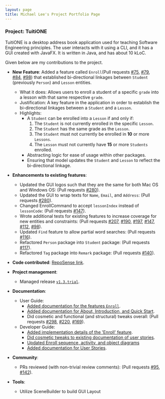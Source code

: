 ```yaml
---
layout: page
title: Michael Lee's Project Portfolio Page
---
```


### Project: TuitiONE

TuitiONE is a desktop address book application used for teaching Software Engineering principles. The user interacts with it using a CLI, and it has a GUI created with JavaFX. It is written in Java, and has about 10 kLoC.

Given below are my contributions to the project.

* **New Feature**: Added a feature called `Enroll`(Pull requests [#75](https://github.com/AY2122S1-CS2103T-F13-4/tp/pull/75), [#79](https://github.com/AY2122S1-CS2103T-F13-4/tp/pull/79), [#84](https://github.com/AY2122S1-CS2103T-F13-4/tp/pull/84), [#98](https://github.com/AY2122S1-CS2103T-F13-4/tp/pull/98)) that established bi-directional linkages between `Student` (previously `Person`) and `Lesson` entities.
  * What it does: Allows users to enroll a student of a specific `grade` into a lesson with that same respective `grade`.
  * Justification: A key feature in the application in order to establish the bi-directional linkages between a `Student` and a `Lesson`.
  * Highlights:
    * A `Student` can be enrolled into a `Lesson` if and only if:
      1. The `Student` is not currently enrolled in the specific `Lesson`.
      1. The `Student` has the same grade as the `Lesson`.
      1. The `Student` must not currently be enrolled in **10** or more `Lessons`.
      1. The `Lesson` must not currently have **15** or more `Students` enrolled.
    * Abstracting logic for ease of usage within other packages.
    * Ensuring that model updates the `Student` and `Lesson` to reflect the bi-directional linkage.

* **Enhancements to existing features**:
  * Updated the GUI logos such that they are the same for both Mac OS and Windows OS: (Pull requests [#280](https://github.com/AY2122S1-CS2103T-F13-4/tp/pull/280)).
  * Updated the GUI to wrap texts for `Name`, `Email`, and `Address`: (Pull requests [#280](https://github.com/AY2122S1-CS2103T-F13-4/tp/pull/280)).
  * Changed EnrollCommand to accept `lessonIndex` instead of `lessonCode`: (Pull requests [#147](https://github.com/AY2122S1-CS2103T-F13-4/tp/pull/147)).
  * Wrote additional tests for existing features to increase coverage for new entities and constraints: (Pull requests [#207](https://github.com/AY2122S1-CS2103T-F13-4/tp/pull/207), [#190](https://github.com/AY2122S1-CS2103T-F13-4/tp/pull/190), [#197](https://github.com/AY2122S1-CS2103T-F13-4/tp/pull/197), [#147](https://github.com/AY2122S1-CS2103T-F13-4/tp/pull/147), [#112](https://github.com/AY2122S1-CS2103T-F13-4/tp/pull/112), [#98](https://github.com/AY2122S1-CS2103T-F13-4/tp/pull/98)).
  * Updated `Find` feature to allow partial word searches: (Pull requests [#116](https://github.com/AY2122S1-CS2103T-F13-4/tp/pull/116)).
  * Refactored `Person` package into `Student` package: (Pull requests [#117](https://github.com/AY2122S1-CS2103T-F13-4/tp/pull/117)).
  * Refactored `Tag` package into `Remark` package: (Pull requests [#140](https://github.com/AY2122S1-CS2103T-F13-4/tp/pull/140)).

* **Code contributed**: [RepoSense link](https://nus-cs2103-ay2122s1.github.io/tp-dashboard/?search=michael&sort=groupTitle&sortWithin=title&timeframe=commit&mergegroup=&groupSelect=groupByRepos&breakdown=true&checkedFileTypes=docs~functional-code~test-code~other&since=2021-09-17).

* **Project management**:
  * Managed release [`v1.3.trial`](https://github.com/AY2122S1-CS2103T-F13-4/tp/releases/tag/v1.3.trial).

* **Documentation**:
  * User Guide:
    * [Added documentation for the features `Enroll`](https://github.com/AY2122S1-CS2103T-F13-4/tp/pull/290).
    * [Added documentation for About, Introduction, and Quick Start](https://github.com/AY2122S1-CS2103T-F13-4/tp/pull/180).
    * Did cosmetic and functional (and structural) tweaks overall: (Pull requests [#298](https://github.com/AY2122S1-CS2103T-F13-4/tp/pull/298), [#220](https://github.com/AY2122S1-CS2103T-F13-4/tp/pull/220), [#169](https://github.com/AY2122S1-CS2103T-F13-4/tp/pull/169/files)).
  * Developer Guide:
    * [Added implementation details of the 'Enroll' feature](https://github.com/AY2122S1-CS2103T-F13-4/tp/pull/153).
    * [Did cosmetic tweaks to existing documentation of user stories](https://github.com/AY2122S1-CS2103T-F13-4/tp/pull/164).
    * [Updated Enroll sequence, activity, and object diagrams](https://github.com/AY2122S1-CS2103T-F13-4/tp/pull/164)
    * [Added documentation for User Stories](https://github.com/AY2122S1-CS2103T-F13-4/tp/pull/116).
* **Community**:
  * PRs reviewed (with non-trivial review comments): (Pull requests [#95](https://github.com/AY2122S1-CS2103T-F13-4/tp/pull/95#discussion_r725457630), [#142](https://github.com/AY2122S1-CS2103T-F13-4/tp/pull/142#discussion_r730911339)).

* **Tools**:
  * Utilize SceneBuilder to build GUI Layout
